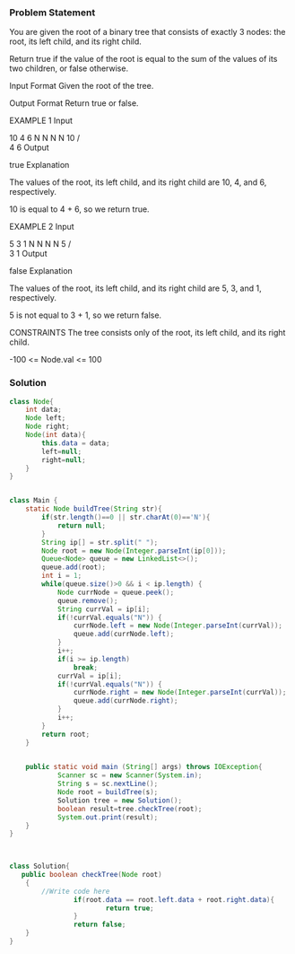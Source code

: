 ### Problem Statement

You are given the root of a binary tree that consists of exactly 3 nodes: the root, its left child, and its right child.

Return true if the value of the root is equal to the sum of the values of its two children, or false otherwise.

Input Format
Given the root of the tree.

Output Format
Return true or false.

EXAMPLE 1
Input

10 4 6 N N N N
  10
 /  \
4    6
Output

true
Explanation

The values of the root, its left child, and its right child are 10, 4, and 6, respectively.

10 is equal to 4 + 6, so we return true.

EXAMPLE 2
Input

5 3 1 N N N N
  5
 /  \
3    1
Output

 false
Explanation

The values of the root, its left child, and its right child are 5, 3, and 1, respectively.

5 is not equal to 3 + 1, so we return false.

CONSTRAINTS
The tree consists only of the root, its left child, and its right child.

-100 <= Node.val <= 100

### Solution 

```java
class Node{
    int data;
    Node left;
    Node right;
    Node(int data){
        this.data = data;
        left=null;
        right=null;
    }
}


class Main {
    static Node buildTree(String str){
        if(str.length()==0 || str.charAt(0)=='N'){
            return null;
        }
        String ip[] = str.split(" ");
        Node root = new Node(Integer.parseInt(ip[0]));
        Queue<Node> queue = new LinkedList<>(); 
        queue.add(root);
        int i = 1;
        while(queue.size()>0 && i < ip.length) {
            Node currNode = queue.peek();
            queue.remove();
            String currVal = ip[i];
            if(!currVal.equals("N")) {
                currNode.left = new Node(Integer.parseInt(currVal));
                queue.add(currNode.left);
            }
            i++;
            if(i >= ip.length)
                break;   
            currVal = ip[i];
            if(!currVal.equals("N")) {
                currNode.right = new Node(Integer.parseInt(currVal));
                queue.add(currNode.right);
            }
            i++;
        }
        return root;
    }

    
	public static void main (String[] args) throws IOException{
            Scanner sc = new Scanner(System.in);
			String s = sc.nextLine();
			Node root = buildTree(s);
			Solution tree = new Solution();
			boolean result=tree.checkTree(root);
			System.out.print(result);
	}
}
  


class Solution{
   public boolean checkTree(Node root)
	{
        //Write code here
                if(root.data == root.left.data + root.right.data){
                        return true;
                }
                return false;
    }
}
```
